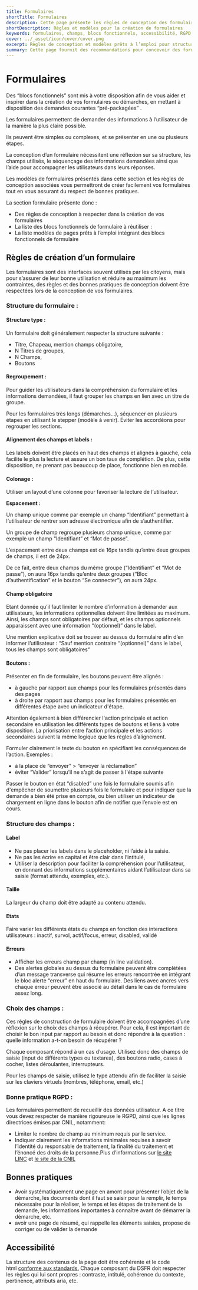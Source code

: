 ```yaml
---
title: Formulaires
shortTitle: Formulaires
description: Cette page présente les règles de conception des formulaires et met à disposition des blocs fonctionnels réutilisables pour structurer efficacement les démarches en ligne tout en assurant accessibilité et conformité réglementaire.
shortDescription: Règles et modèles pour la création de formulaires
keywords: formulaires, champs, blocs fonctionnels, accessibilité, RGPD, DSFR, ergonomie, bonnes pratiques, validation, structure
cover: ../_asset/icon/cover/cover.png
excerpt: Règles de conception et modèles prêts à l’emploi pour structurer des formulaires accessibles et conformes au Design Système de l’État.
summary: Cette page fournit des recommandations pour concevoir des formulaires clairs, efficaces et accessibles. Elle décrit la structure idéale, les principes d’alignement, d’espacement, de gestion des erreurs et d’utilisation des champs. Elle présente également les bonnes pratiques RGPD et les exigences d’accessibilité. Des blocs fonctionnels et modèles de pages sont mis à disposition pour guider la mise en œuvre dans les démarches numériques.
---
```


# Formulaires

Des “blocs fonctionnels” sont mis à votre disposition afin de vous aider et inspirer dans la création de vos formulaires ou démarches, en mettant à disposition des demandes courantes “pré-packagées” .

Les formulaires permettent de demander des informations à l’utilisateur de la manière la plus claire possible.

Ils peuvent être simples ou complexes, et se présenter en une ou plusieurs étapes.

La conception d’un formulaire nécessitent une réflexion sur sa structure, les champs utilisés, le séquençage des informations demandées ainsi que l’aide pour accompagner les utilisateurs dans leurs réponses.

Les modèles de formulaires présentés dans cette section et les règles de conception associées vous permettront de créer facilement vos formulaires tout en vous assurant du respect de bonnes pratiques.

La section formulaire présente donc :

- Des règles de conception à respecter dans la création de vos formulaires
- La liste des blocs fonctionnels de formulaire à réutiliser :
- La liste modèles de pages prêts à l’emploi intégrant des blocs fonctionnels de formulaire

## Règles de création d’un formulaire

Les formulaires sont des interfaces souvent utilisés par les citoyens, mais pour s’assurer de leur bonne utilisation et réduire au maximum les contraintes, des règles et des bonnes pratiques de conception doivent être respectées lors de la conception de vos formulaires.

### Structure du formulaire :

#### Structure type :

Un formulaire doit généralement respecter la structure suivante :

- Titre, Chapeau, mention champs obligatoire,
- N Titres de groupes,
- N Champs,
- Boutons

#### Regroupement :

Pour guider les utilisateurs dans la compréhension du formulaire et les informations demandées, il faut grouper les champs en lien avec un titre de groupe.

Pour les formulaires très longs (démarches...), séquencer en plusieurs étapes en utilisant le stepper (modèle à venir). Éviter les accordéons pour regrouper les sections.

#### Alignement des champs et labels :

Les labels doivent être placés en haut des champs et alignés à gauche, cela facilite le plus la lecture et assure un bon taux de complétion. De plus, cette disposition, ne prenant pas beaucoup de place, fonctionne bien en mobile.

#### Colonage :

Utiliser un layout d’une colonne pour favoriser la lecture de l’utilisateur.

**Espacement :**

Un champ unique comme par exemple un champ “Identifiant” permettant à l’utilisateur de rentrer son adresse électronique afin de s’authentifier.

Un groupe de champ regroupe plusieurs champ unique, comme par exemple un champ “Identifiant” et “Mot de passe”.

L’espacement entre deux champs est de 16px tandis qu’entre deux groupes de champs, il est de 24px.

De ce fait, entre deux champs du même groupe (“Identifiant” et “Mot de passe”), on aura 16px tandis qu’entre deux groupes (“Bloc d’authentification” et le bouton “Se connecter”), on aura 24px.

#### Champ obligatoire

Etant donnée qu’il faut limiter le nombre d’information à demander aux utilisateurs, les informations optionnelles doivent être limitées au maximum. Ainsi, les champs sont obligatoires par défaut, et les champs optionnels apparaissent avec une information “(optionnel)” dans le label.

Une mention explicative doit se trouver au dessus du formulaire afin d’en informer l’utilisateur : “Sauf mention contraire “(optionnel)” dans le label, tous les champs sont obligatoires“

#### Boutons :

Présenter en fin de formulaire, les boutons peuvent être alignés :

- à gauche par rapport aux champs pour les formulaires présentés dans des pages
- à droite par rapport aux champs pour les formulaires présentés en différentes étape avec un indicateur d'étape.

Attention également à bien différencier l'action principale et action secondaire en utilisation les différents types de boutons et liens à votre disposition. La priorisation entre l’action principale et les actions secondaires suivent la même logique que les règles d’alignement.

Formuler clairement le texte du bouton en spécifiant les conséquences de l’action. Exemples :

- à la place de “envoyer” > “envoyer la réclamation”
- éviter “Valider” lorsqu’il ne s’agit de passer à l'étape suivante

Passer le bouton en état “disabled” une fois le formulaire soumis afin d'empêcher de soumettre plusieurs fois le formulaire et pour indiquer que la demande a bien été prise en compte, ou bien utiliser un indicateur de chargement en ligne dans le bouton afin de notifier que l’envoie est en cours.

### Structure des champs :

#### Label

- Ne pas placer les labels dans le placeholder, ni l’aide à la saisie.
- Ne pas les écrire en capital et être clair dans l’intitulé,
- Utiliser la description pour faciliter la compréhension pour l’utilisateur, en donnant des informations supplémentaires aidant l’utilisateur dans sa saisie (format attendu, exemples, etc.).

#### Taille

La largeur du champ doit être adapté au contenu attendu.

#### Etats

Faire varier les différents états du champs en fonction des interactions utilisateurs : inactif, survol, actif/focus, erreur, disabled, validé

#### Erreurs

- Afficher les erreurs champ par champ (in line validation).
- Des alertes globales au dessus du formulaire peuvent être complétées d’un message transverse qui résume les erreurs rencontrée en intégrant le bloc alerte “erreur” en haut du formulaire. Des liens avec ancres vers chaque erreur peuvent être associé au détail dans le cas de formulaire assez long.

### Choix des champs :

Ces règles de construction de formulaire doivent être accompagnées d’une réflexion sur le choix des champs à récupérer. Pour cela, il est important de choisir le bon input par rapport au besoin et donc répondre à la question : quelle information a-t-on besoin de récupérer ?

Chaque composant répond à un cas d’usage. Utilisez donc des champs de saisie (input de différents types ou textarea), des boutons radio, cases à cocher, listes déroulantes, interrupteurs.

Pour les champs de saisie, utilisez le type attendu afin de faciliter la saisie sur les claviers virtuels (nombres, téléphone, email, etc.)

### Bonne pratique RGPD :

Les formulaires permettent de recueillir des données utilisateur. A ce titre vous devez respecter de manière rigoureuse le RGPD, ainsi que les lignes directrices émises par CNIL, notamment:

- Limiter le nombre de champ au minimum requis par le service.
- Indiquer clairement les informations minimales requises à savoir l’identité du responsable de traitement, la finalité du traitement et l’énoncé des droits de la personne.Plus d’informations sur [le site LINC](https://design.cnil.fr/) et [le site de la CNIL](https://www.cnil.fr/)

## Bonnes pratiques

- Avoir systématiquement une page en amont pour présenter l’objet de la démarche, les documents dont il faut se saisir pour la remplir, le temps nécessaire pour la réaliser, le temps et les étapes de traitement de la demande, les informations importantes à connaître avant de démarrer la démarche, etc.
- avoir une page de résumé, qui rappelle les éléments saisies, propose de corriger ou de valider la demande

## Accessibilité

La structure des contenus de la page doit être cohérente et le code html [conforme aux standards.](https://validator.w3.org/) Chaque composant du DSFR doit respecter les règles qui lui sont propres : contraste, intitulé, cohérence du contexte, pertinence, attributs aria, etc.
